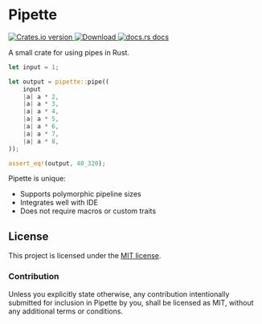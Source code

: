 # Pipette

<div>
  <!-- Crates version -->
  <a href="https://crates.io/crates/pipette">
    <img src="https://img.shields.io/crates/v/pipette.svg?style=flat-square"
    alt="Crates.io version" />
  </a>
  <!-- Downloads -->
  <a href="https://crates.io/crates/pipette">
    <img src="https://img.shields.io/crates/d/pipette.svg?style=flat-square"
      alt="Download" />
  </a>
  <!-- docs.rs docs -->
  <a href="https://docs.rs/pipette">
    <img src="https://img.shields.io/badge/docs-latest-blue.svg?style=flat-square"
      alt="docs.rs docs" />
  </a>
</div>

A small crate for using pipes in Rust.

```rust
let input = 1;

let output = pipette::pipe((
    input
    |a| a * 2,
    |a| a * 3,
    |a| a * 4,
    |a| a * 5,
    |a| a * 6,
    |a| a * 7,
    |a| a * 8,
));

assert_eq!(output, 40_320);
```

Pipette is unique:
- Supports polymorphic pipeline sizes
- Integrates well with IDE
- Does not require macros or custom traits


## License

This project is licensed under the [MIT license].

[MIT license]: https://github.com/tokio-rs/tokio/blob/master/LICENSE

### Contribution

Unless you explicitly state otherwise, any contribution intentionally submitted
for inclusion in Pipette by you, shall be licensed as MIT, without any additional
terms or conditions.
